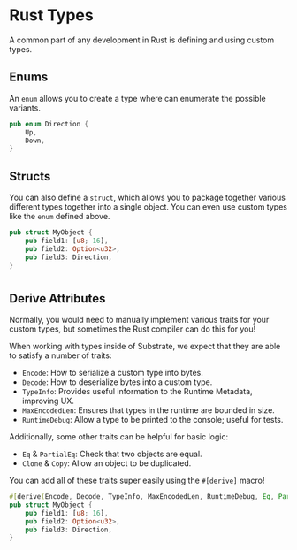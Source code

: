 # Rust Types

A common part of any development in Rust is defining and using custom types.

## Enums

An `enum` allows you to create a type where can enumerate the possible variants.

```rust
pub enum Direction {
	Up,
	Down,
}
```

## Structs

You can also define a `struct`, which allows you to package together various different types together into a single object.
You can even use custom types like the `enum` defined above.

```rust
pub struct MyObject {
	pub field1: [u8; 16],
	pub field2: Option<u32>,
	pub field3: Direction,
}
```

<!-- slide:break -->

#

## Derive Attributes

Normally, you would need to manually implement various traits for your custom types, but sometimes the Rust compiler can do this for you!

When working with types inside of Substrate, we expect that they are able to satisfy a number of traits:

* `Encode`: How to serialize a custom type into bytes.
* `Decode`: How to deserialize bytes into a custom type.
* `TypeInfo`: Provides useful information to the Runtime Metadata, improving UX.
* `MaxEncodedLen`: Ensures that types in the runtime are bounded in size.
* `RuntimeDebug`: Allow a type to be printed to the console; useful for tests.

Additionally, some other traits can be helpful for basic logic:

* `Eq` & `PartialEq`: Check that two objects are equal.
* `Clone` & `Copy`: Allow an object to be duplicated.

You can add all of these traits super easily using the `#[derive]` macro!

```rust
#[derive(Encode, Decode, TypeInfo, MaxEncodedLen, RuntimeDebug, Eq, PartialEq, Clone, Copy)]
pub struct MyObject {
	pub field1: [u8; 16],
	pub field2: Option<u32>,
	pub field3: Direction,
}
```
